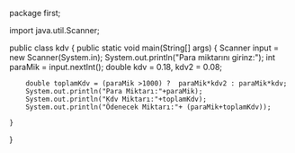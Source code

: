 package first;

import java.util.Scanner;

public class kdv {
    public static void main(String[] args) {
        Scanner input = new Scanner(System.in);
        System.out.println("Para miktarını girinz:");
        int paraMik = input.nextInt();
        double kdv = 0.18, kdv2 = 0.08;

        double toplamKdv = (paraMik >1000) ?  paraMik*kdv2 : paraMik*kdv;
        System.out.println("Para Miktarı:"+paraMik);
        System.out.println("Kdv Miktarı:"+toplamKdv);
        System.out.println("Ödenecek Miktarı:"+ (paraMik+toplamKdv));

    }
}
